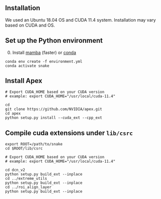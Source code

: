 ## Installation

We used an Ubuntu 18.04 OS and CUDA 11.4 system. Installation may vary based on CUDA and OS.

## Set up the Python environment
0. Install [mamba](https://mamba.readthedocs.io/en/latest/installation.html) (faster) or [conda](https://docs.conda.io/en/latest/miniconda.html)
```
conda env create -f environment.yml
conda activate snake
```

## Install Apex
```
# Export CUDA_HOME based on your CUDA version
# example: export CUDA_HOME="/usr/local/cuda-11.4"

cd
git clone https://github.com/NVIDIA/apex.git
cd apex
python setup.py install --cuda_ext --cpp_ext
```

## Compile cuda extensions under `lib/csrc`

```
export ROOT=/path/to/snake
cd $ROOT/lib/csrc

# Export CUDA_HOME based on your CUDA version
# example: export CUDA_HOME="/usr/local/cuda-11.4"

cd dcn_v2
python setup.py build_ext --inplace
cd ../extreme_utils
python setup.py build_ext --inplace
cd ../roi_align_layer
python setup.py build_ext --inplace
```